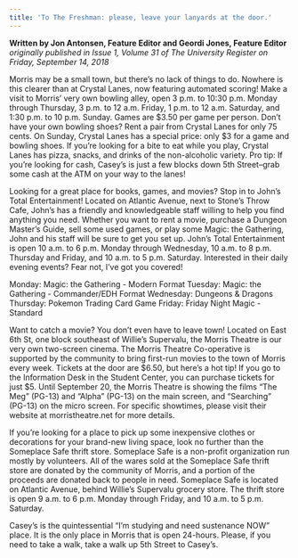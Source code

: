 ```yaml
---
title: 'To The Freshman: please, leave your lanyards at the door.'
---
```


**Written by Jon Antonsen, Feature Editor and Geordi Jones, Feature Editor** _originally published in Issue 1, Volume 31 of The University Register on Friday, September 14, 2018_

Morris may be a small town, but there’s no lack of things to do. Nowhere is this clearer than at Crystal Lanes, now featuring automated scoring! Make a visit to Morris’ very own bowling alley, open 3 p.m. to 10:30 p.m. Monday through Thursday, 3 p.m. to 12 a.m. Friday, 1 p.m. to 12 a.m. Saturday, and 1:30 p.m. to 10 p.m. Sunday. Games are $3.50 per game per person. Don’t have your own bowling shoes? Rent a pair from Crystal Lanes for only 75 cents. On Sunday, Crystal Lanes has a special price: only $3 for a game and bowling shoes. If you’re looking for a bite to eat while you play, Crystal Lanes has pizza, snacks, and drinks of the non-alcoholic variety.
Pro tip: If you’re looking for cash, Casey’s is just a few
blocks down 5th Street–grab some cash at the ATM on
your way to the lanes! 

Looking for a great place for books, games, and movies? Stop in to John’s Total Entertainment! Located on Atlantic Avenue, next to Stone’s Throw Cafe, John’s has a friendly and knowledgeable staff willing to help you find anything you need. Whether you want to rent a movie, purchase a Dungeon Master’s Guide, sell some used games, or play some Magic: the Gathering, John and his staff will be sure to get you set up. John’s Total Entertainment is open 10 a.m. to 6 p.m. Monday through Wednesday, 10 a.m. to 8 p.m. Thursday and Friday, and 10 a.m. to 5 p.m. Saturday. Interested in their daily evening events? Fear not, I’ve got you covered!

Monday: Magic: the Gathering - Modern Format
Tuesday: Magic: the Gathering - Commander/EDH Format
Wednesday: Dungeons & Dragons
Thursday: Pokemon Trading Card Game
Friday: Friday Night Magic - Standard

Want to catch a movie? You don’t even have to leave town! Located on East 6th St, one block southeast of Willie’s Supervalu, the Morris Theatre is our very own two-screen cinema. The Morris Theatre Co-operative is supported by the community to bring first-run movies to the town of Morris every week. Tickets at the door are $6.50, but here’s a hot tip! If you go to the Information Desk in the Student Center, you can purchase tickets for just $5. Until September 20, the Morris Theatre is showing the films “The Meg” (PG-13) and “Alpha” (PG-13) on the main screen, and “Searching” (PG-13) on the micro screen. For specific showtimes, please visit their website at morristheatre.net for more details. 

If you’re looking for a place to pick up some inexpensive clothes or decorations for your brand-new living space, look no further than the Someplace Safe thrift store. Someplace Safe is a non-profit organization run mostly by volunteers. All of the wares sold at the Someplace Safe thrift store are donated by the community of Morris, and a portion of the proceeds are donated back to people in need. Someplace Safe is located on Atlantic Avenue, behind Willie’s Supervalu grocery store. The thrift store is open 9 a.m. to 6 p.m. Monday through Friday, and 10 a.m. to 5 p.m. Saturday. 

Casey’s is the quintessential “I’m studying and need sustenance NOW” place. It is the only place in Morris that is open 24-hours. Please, if you need to take a walk, take a walk up 5th Street to Casey’s.